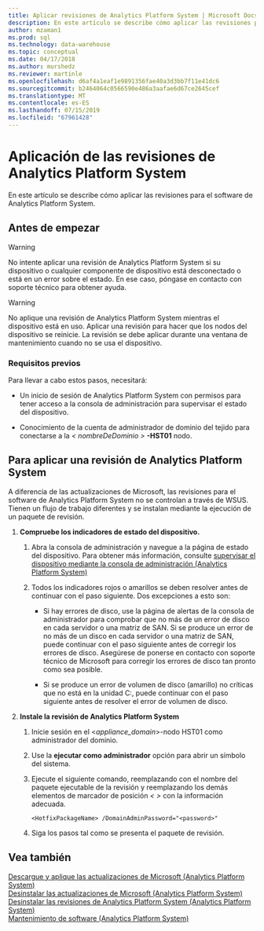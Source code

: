 ```yaml
---
title: Aplicar revisiones de Analytics Platform System | Microsoft Docs
description: En este artículo se describe cómo aplicar las revisiones para el software de Analytics Platform System.
author: mzaman1
ms.prod: sql
ms.technology: data-warehouse
ms.topic: conceptual
ms.date: 04/17/2018
ms.author: murshedz
ms.reviewer: martinle
ms.openlocfilehash: d6af4a1eaf1e9891356fae40a3d3bb7f11e41dc6
ms.sourcegitcommit: b2464064c0566590e486a3aafae6d67ce2645cef
ms.translationtype: MT
ms.contentlocale: es-ES
ms.lasthandoff: 07/15/2019
ms.locfileid: "67961428"
---
```

# <a name="apply-analytics-platform-system-hotfixes"></a>Aplicación de las revisiones de Analytics Platform System
En este artículo se describe cómo aplicar las revisiones para el software de Analytics Platform System.  
  
## <a name="before-you-begin"></a>Antes de empezar  
  
> [!WARNING]  
> No intente aplicar una revisión de Analytics Platform System si su dispositivo o cualquier componente de dispositivo está desconectado o está en un error sobre el estado. En ese caso, póngase en contacto con soporte técnico para obtener ayuda.  
  
> [!WARNING]  
> No aplique una revisión de Analytics Platform System mientras el dispositivo está en uso. Aplicar una revisión para hacer que los nodos del dispositivo se reinicie. La revisión se debe aplicar durante una ventana de mantenimiento cuando no se usa el dispositivo.  
  
### <a name="prerequisites"></a>Requisitos previos  
Para llevar a cabo estos pasos, necesitará:  
  
-   Un inicio de sesión de Analytics Platform System con permisos para tener acceso a la consola de administración para supervisar el estado del dispositivo. <!-- MISSING LINKS See [Grant Permissions to Use the Admin Console &#40;SQL Server PDW&#41;](../sqlpdw/grant-permissions-to-use-the-admin-console-sql-server-pdw.md).  -->  
  
-   Conocimiento de la cuenta de administrador de dominio del tejido para conectarse a la _< nombreDeDominio >_ **-HST01** nodo.  
  
## <a name="HowToInstallPDW"></a>Para aplicar una revisión de Analytics Platform System  
A diferencia de las actualizaciones de Microsoft, las revisiones para el software de Analytics Platform System no se controlan a través de WSUS. Tienen un flujo de trabajo diferentes y se instalan mediante la ejecución de un paquete de revisión.  
  
1.  **Compruebe los indicadores de estado del dispositivo.**  
  
    1.  Abra la consola de administración y navegue a la página de estado del dispositivo. Para obtener más información, consulte [supervisar el dispositivo mediante la consola de administración &#40;Analytics Platform System&#41;](monitor-the-appliance-by-using-the-admin-console.md)  
  
    2.  Todos los indicadores rojos o amarillos se deben resolver antes de continuar con el paso siguiente. Dos excepciones a esto son:  
  
        -   Si hay errores de disco, use la página de alertas de la consola de administrador para comprobar que no más de un error de disco en cada servidor o una matriz de SAN. Si se produce un error de no más de un disco en cada servidor o una matriz de SAN, puede continuar con el paso siguiente antes de corregir los errores de disco. Asegúrese de ponerse en contacto con soporte técnico de Microsoft para corregir los errores de disco tan pronto como sea posible.  
  
        -   Si se produce un error de volumen de disco (amarillo) no críticas que no está en la unidad C:\, puede continuar con el paso siguiente antes de resolver el error de volumen de disco.  
  
2.  **Instale la revisión de Analytics Platform System**  
  
    1.  Inicie sesión en el <*appliance_domain*>-nodo HST01 como administrador del dominio.  
  
    2.  Use la **ejecutar como administrador** opción para abrir un símbolo del sistema.  
  
    3.  Ejecute el siguiente comando, reemplazando *<HotfixPackageName>* con el nombre del paquete ejecutable de la revisión y reemplazando los demás elementos de marcador de posición *< >* con la información adecuada.  
  
        ```  
        <HotfixPackageName> /DomainAdminPassword="<password>"  
        ```  
  
    4.  Siga los pasos tal como se presenta el paquete de revisión.  
  
## <a name="see-also"></a>Vea también  
[Descargue y aplique las actualizaciones de Microsoft &#40;Analytics Platform System&#41;](download-and-apply-microsoft-updates.md)  
[Desinstalar las actualizaciones de Microsoft &#40;Analytics Platform System&#41;](uninstall-microsoft-updates.md)  
[Desinstalar las revisiones de Analytics Platform System &#40;Analytics Platform System&#41;](uninstall-analytics-platform-system-hotfixes.md)  
[Mantenimiento de software &#40;Analytics Platform System&#41;](software-servicing.md)  
  
